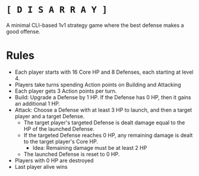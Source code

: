# ` [ D I S A R R A Y ] `
A minimal CLI-based 1v1 strategy game where the best defense makes a good offense.
# Rules
- Each player starts with 16 Core HP and 8 Defenses, each starting at level 4.
- Players take turns spending Action points on Building and Attacking
- Each player gets 3 Action points per turn.
- Build: Upgrade a Defense by 1 HP. If the Defense has 0 HP, then it gains an additional 1 HP.
- Attack: Choose a Defense with at least 3 HP to launch, and then a target player and a target Defense.
  - The target player's targeted Defense is dealt damage equal to the HP of the launched Defense.
  - If the targeted Defense reaches 0 HP, any remaining damage is dealt to the target player's Core HP.
    - Idea: Remaining damage must be at least 2 HP
  - The launched Defense is reset to 0 HP.
- Players with 0 HP are destroyed
- Last player alive wins
